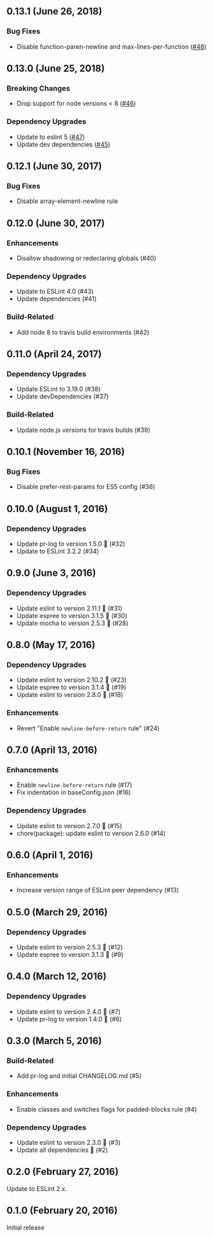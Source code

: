 ## 0.13.1 (June 26, 2018)

### Bug Fixes

* Disable function-paren-newline and max-lines-per-function ([#48](https://github.com/holidaycheck/eslint-config-holidaycheck/pull/48))

## 0.13.0 (June 25, 2018)

### Breaking Changes

* Drop support for node versions < 8 ([#46](https://github.com/holidaycheck/eslint-config-holidaycheck/pull/46))

### Dependency Upgrades

* Update to eslint 5 ([#47](https://github.com/holidaycheck/eslint-config-holidaycheck/pull/47))
* Update dev dependencies ([#45](https://github.com/holidaycheck/eslint-config-holidaycheck/pull/45))

## 0.12.1 (June 30, 2017)

### Bug Fixes

* Disable array-element-newline rule

## 0.12.0 (June 30, 2017)

### Enhancements

* Disallow shadowing or redeclaring globals (#40)

### Dependency Upgrades

* Update to ESLint 4.0 (#43)
* Update dependencies (#41)

### Build-Related

* Add node 8 to travis build environments (#42)

## 0.11.0 (April 24, 2017)

### Dependency Upgrades

* Update ESLint to 3.19.0 (#38)
* Update devDependencies (#37)

### Build-Related

* Update node.js versions for travis builds (#39)

## 0.10.1 (November 16, 2016)

### Bug Fixes

* Disable prefer-rest-params for ES5 config (#36)

## 0.10.0 (August 1, 2016)

### Dependency Upgrades

* Update pr-log to version 1.5.0 🚀 (#32)
* Update to ESLint 3.2.2 (#34)


## 0.9.0 (June 3, 2016)

### Dependency Upgrades

* Update eslint to version 2.11.1 🚀 (#31)
* Update espree to version 3.1.5 🚀 (#30)
* Update mocha to version 2.5.3 🚀 (#28)

## 0.8.0 (May 17, 2016)

### Dependency Upgrades

* Update eslint to version 2.10.2 🚀 (#23)
* Update espree to version 3.1.4 🚀 (#19)
* Update eslint to version 2.8.0 🚀 (#18)

### Enhancements

* Revert "Enable `newline-before-return` rule" (#24)

## 0.7.0 (April 13, 2016)

### Enhancements

* Enable `newline-before-return` rule (#17)
* Fix indentation in baseConfig.json (#16)

### Dependency Upgrades

* Update eslint to version 2.7.0 🚀 (#15)
* chore(package): update eslint to version 2.6.0 (#14)

## 0.6.0 (April 1, 2016)

### Enhancements

* Increase version range of ESLint peer dependency (#13)

## 0.5.0 (March 29, 2016)

### Dependency Upgrades

* Update eslint to version 2.5.3 🚀 (#12)
* Update espree to version 3.1.3 🚀 (#9)

## 0.4.0 (March 12, 2016)

### Dependency Upgrades

* Update eslint to version 2.4.0 🚀 (#7)
* Update pr-log to version 1.4.0 🚀 (#6)

## 0.3.0 (March 5, 2016)

### Build-Related

* Add pr-log and initial CHANGELOG.md (#5)

### Enhancements

* Enable classes and switches flags for padded-blocks rule (#4)

### Dependency Upgrades

* Update eslint to version 2.3.0 🚀 (#3)
* Update all dependencies 🌴 (#2)

## 0.2.0 (February 27, 2016)

Update to ESLint 2.x.

## 0.1.0 (February 20, 2016)

Initial release
